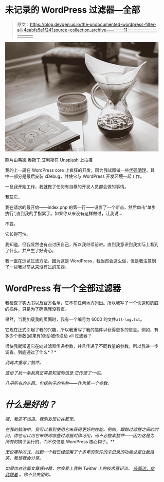 # 未记录的 WordPress 过滤器—全部

> 原文：<https://blog.devgenius.io/the-undocumented-wordpress-filter-all-4eabfe5e1f24?source=collection_archive---------11----------------------->

![](img/d8c5b9f15eab51179ee69627185a1931.png)

照片由[韦德·奥斯丁·艾利斯](https://unsplash.com/@wadeaustinellis?utm_source=medium&utm_medium=referral)在 [Unsplash](https://unsplash.com?utm_source=medium&utm_medium=referral) 上拍摄

我的上一周在 WordPress core 上疯狂的开发，因为我试图做一些[代码清理](https://medium.com/dev-genius/clean-php-code-57da4cf75537?sk=6df5744748856b27e5aa6d74805a1cc5)。其中一部分是最后安装 xDebug，并使它与 WordPress 开发环境一起工作。

一旦我开始工作，我就做了任何有自尊的开发人员都会做的事情。

我玩它。

我在请求的最开始——index.php 的第一行——设置了一个断点，然后单击“单步执行”,直到我的手指累了。如果你从来没有这样做过，让我说…

不要。

它长得可怕。

我知道，但我显然也有点讨厌自己，所以我继续前进。直到我意识到我实际上看到了什么，并产生了好奇心。

我一直在浏览过滤方法，因为这是 WordPress，我当然会这么做，但是我注意到了一些我以前从来没有过的东西。

# WordPress 有一个全部过滤器

我检查了[钩大书](https://adambrown.info/p/wp_hooks/hook)以及[官方名单](https://codex.wordpress.org/Plugin_API/Filter_Reference)，它不在任何地方列出。所以我写了一个快速和肮脏的插件，只是为了确保我没有疯。

果然，当我加载我的页面时，我有一个编号为 6000 的文件`all-log.txt`。

它现在正式引起了我的兴趣，所以我重写了我的插件以获得更多的信息。例如，有多少个参数(如果有的话)被传递给 all 过滤器？

很快我就知道它在向过滤器传递参数，并且传递了不同数量的参数。所以我进一步调查。到底通过了什么*？*

*我再次重写了插件。*

*这给了我一条我真正需要知道的信息:*它传递了一切。**

*几乎所有的东西。包括钩子的名称——作为第一个参数。*

# *什么是好的？*

*嗯，我还不知道。我刚发现它在那里。*

*在我的脑海中，我可以看到使用它来获得更好的性能。例如，跟踪过滤器之间的时间。你也可以用它来跟踪哪些过滤器对你可用，而不必搜索插件——因为这是为所有的*钩子运行的，而不仅仅是 WordPress 核心钩子。**

*无论哪种方式，找到一个我已经使用了十多年的软件的未记录的功能总是让我微笑，我想我会分享。*

*如果你对这篇文章感兴趣，你会爱上我的 Twitter 上的技术意识流。 [*头那边，给我跟着*](https://twitter.com/n00bJackleCity) *。你不会失望的。**
